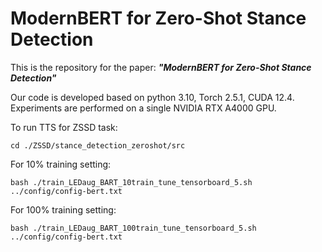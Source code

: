 # ModernBERT for Zero-Shot Stance Detection

This is the repository for the paper: ***"ModernBERT for Zero-Shot Stance Detection"***

Our code is developed based on python 3.10, Torch 2.5.1, CUDA 12.4. Experiments are performed on a single NVIDIA RTX A4000 GPU.

To run TTS for ZSSD task:
```
cd ./ZSSD/stance_detection_zeroshot/src
```
For 10% training setting:
```
bash ./train_LEDaug_BART_10train_tune_tensorboard_5.sh ../config/config-bert.txt 
```
For 100% training setting:
```
bash ./train_LEDaug_BART_100train_tune_tensorboard_5.sh ../config/config-bert.txt
```
